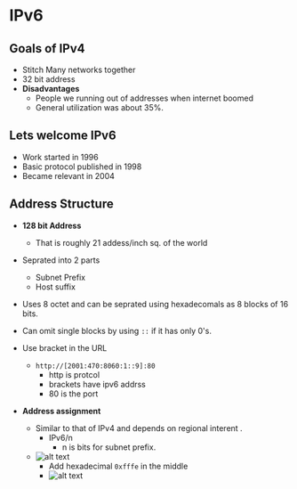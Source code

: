 # IPv6

## Goals of IPv4

- Stitch Many networks together
- 32 bit address
- **Disadvantages**
  - People we running out of addresses when internet boomed
  - General utilization was about 35%.

## Lets welcome IPv6

- Work started in 1996
- Basic protocol published in 1998
- Became relevant in 2004

## Address Structure

- **128 bit Address**
  - That is roughly 21 addess/inch sq. of the world
- Seprated into 2 parts
  - Subnet Prefix
  - Host suffix

- Uses 8 octet and can be seprated using hexadecomals as 8 blocks of 16 bits.
- Can omit single blocks by using `::` if it has only 0's.
- Use bracket in the URL
  - `http://[2001:470:8060:1::9]:80`
    - http is protcol
    - brackets have ipv6 addrss
    - 80 is the port

- **Address assignment**
  - Similar to that of IPv4 and depends on  regional interent .
    - IPv6/n 
      - n is bits for subnet prefix.
  - ![alt text](/images/image-12.png)
    - Add hexadecimal `0xfffe` in the middle
    - ![alt text](/images/image-13.png)